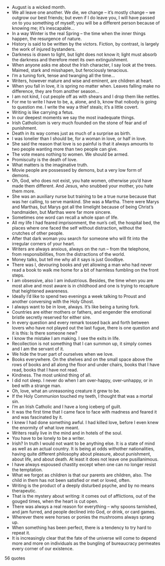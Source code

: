  - August is a wicked month.
 - We all leave one another. We die, we change – it’s mostly change – we outgrow our best friends; but even if I do leave you, I will have passed on to you something of myself; you will be a different person because of knowing me; it’s inescapable...
 - In a way Winter is the real Spring – the time when the inner things happen, the resurgence of nature.
 - History is said to be written by the victors. Fiction, by contrast, is largely the work of injured bystanders.
 - Darkness is drawn to light, but light does not know it; light must absorb the darkness and therefore meet its own extinguishment.
 - When anyone asks me about the Irish character, I say look at the trees. Maimed, stark and misshapen, but ferociously tenacious.
 - I’m a tuning fork, tense and twanging all the time...
 - Writers, however mature and wise and eminent, are children at heart.
 - When you fall in love, it is spring no matter when. Leaves falling make no difference, they are from another season...
 - I am not kind, I cut people off as with shears and I drop them like nettles.
 - For me to write I have to be, a, alone, and b, know that nobody is going to question me. I write the way a thief steals; it’s a little covert.
 - Writing is like carrying a fetus.
 - In our deepest moments we say the most inadequate things.
 - Irish Catholicism is very much founded on the stone of fear and of punishment.
 - Death in its way comes just as much of a surprise as birth.
 - I was lonelier than I should be, for a woman in love, or half in love.
 - She said the reason that love is so painful is that it always amounts to two people wanting more than two people can give.
 - The vote means nothing to women. We should be armed.
 - Promiscuity is the death of love.
 - What matters is the imaginative truth.
 - Movie people are possessed by demons, but a very low form of demons.
 - Oh, God, who does not exist, you hate women, otherwise you’d have made them different. And Jesus, who snubbed your mother, you hate them more.
 - She was an auxiliary nurse but training to be a true nurse because that was her calling, to serve mankind. She was a Martha. There were Marys and Marthas, but Marys got all the limelight because of being Christ’s handmaiden, but Marthas were far more sincere.
 - Sometimes one word can recall a whole span of life.
 - All my life I had feared imprisonment, the nun’s cell, the hospital bed, the places where one faced the self without distraction, without the crutches of other people.
 - After that dark woman you search for someone who will fit into the irregular corners of your heart.
 - Writers are always anxious, always on the run – from the telephone, from responsibilities, from the distractions of the world.
 - Money talks, but tell me why all it says is just Goodbye.
 - There was I, devouring books and yet allowing a man who had never read a book to walk me home for a bit of harmless fumbling on the front steps.
 - I am obsessive, also I am industrious. Besides, the time when you are most alive and most aware is in childhood and one is trying to recapture that heightened awareness.
 - Ideally I’d like to spend two evenings a week talking to Proust and another conversing with the Holy Ghost.
 - I always want to be in love, always. It’s like being a tuning fork.
 - Countries are either mothers or fathers, and engender the emotional bristle secretly reserved for either sire.
 - In every question and every remark tossed back and forth between lovers who have not played out the last fugue, there is one question and it is this: Is there someone new?
 - I know the mistake I am making. I see the exits in life.
 - Recollection is not something that I can summon up, it simply comes and I am the servant of it.
 - We hide the truer part of ourselves when we love.
 - Books everywhere. On the shelves and on the small space above the rows of books and all along the floor and under chairs, books that I have read, books that I have not read.
 - Kindness. The most unkind thing of all.
 - I did not sleep. I never do when I am over-happy, over-unhappy, or in bed with a strange man.
 - Oh, love, what an unreasoning creature it grew to be.
 - If the Holy Communion touched my teeth, I thought that was a mortal sin.
 - I’m an Irish Catholic and I have a long iceberg of guilt.
 - It was the first time that I came face to face with madness and feared it and was fascinated by it.
 - I knew I had done something awful. I had killed love, before I even knew the enormity of what love meant.
 - Writers really live in the mind and in hotels of the soul.
 - You have to be lonely to be a writer.
 - Irish? In truth I would not want to be anything else. It is a state of mind as well as an actual country. It is being at odds withother nationalities, having quite different philosophy about pleasure, about punishment, about life, and about death. At least it does not leave one pusillanimous.
 - I have always espoused chastity except when one can no longer resist the temptation.
 - What we forgot as children is that our parents are children, also. The child in them has not been satisfied or met or loved, often.
 - Writing is the product of a deeply disturbed psyche, and by no means therapeutic.
 - That is the mystery about writing: it comes out of afflictions, out of the gouged times, when the heart is cut open.
 - There was always a real reason for everything – why spoons tarnished, and jam furred, and people declined into God, or drink, or card games.
 - Wherever there were horses or ponies the mushrooms always sprang up.
 - When something has been perfect, there is a tendency to try hard to repeat it.
 - It is increasingly clear that the fate of the universe will come to depend more and more on individuals as the bungling of bureaucracy permeates every corner of our existence.

56 quotes